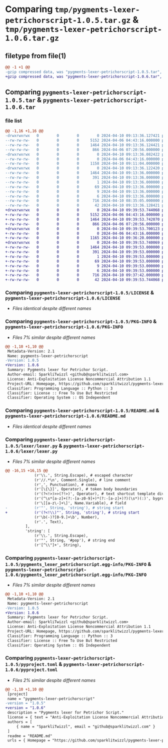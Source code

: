 # Comparing `tmp/pygments-lexer-petrichorscript-1.0.5.tar.gz` & `tmp/pygments-lexer-petrichorscript-1.0.6.tar.gz`

## filetype from file(1)

```diff
@@ -1 +1 @@
-gzip compressed data, was "pygments-lexer-petrichorscript-1.0.5.tar", last modified: Wed Apr 10 09:13:36 2024, max compression
+gzip compressed data, was "pygments-lexer-petrichorscript-1.0.6.tar", last modified: Wed Apr 10 09:39:53 2024, max compression
```

## Comparing `pygments-lexer-petrichorscript-1.0.5.tar` & `pygments-lexer-petrichorscript-1.0.6.tar`

### file list

```diff
@@ -1,16 +1,16 @@
-drwxrwxrwx   0        0        0        0 2024-04-10 09:13:36.127421 pygments-lexer-petrichorscript-1.0.5/
--rw-rw-rw-   0        0        0     5152 2024-04-06 04:43:16.000000 pygments-lexer-petrichorscript-1.0.5/LICENSE
--rw-rw-rw-   0        0        0     1464 2024-04-10 09:13:36.124421 pygments-lexer-petrichorscript-1.0.5/PKG-INFO
--rw-rw-rw-   0        0        0      866 2024-04-06 07:20:56.000000 pygments-lexer-petrichorscript-1.0.5/README.md
-drwxrwxrwx   0        0        0        0 2024-04-10 09:13:36.082422 pygments-lexer-petrichorscript-1.0.5/lexer/
--rw-rw-rw-   0        0        0        0 2024-04-06 04:43:16.000000 pygments-lexer-petrichorscript-1.0.5/lexer/__init__.py
--rw-rw-rw-   0        0        0     1158 2024-04-10 09:11:04.000000 pygments-lexer-petrichorscript-1.0.5/lexer/lexer.py
-drwxrwxrwx   0        0        0        0 2024-04-10 09:13:36.122420 pygments-lexer-petrichorscript-1.0.5/pygments_lexer_petrichorscript.egg-info/
--rw-rw-rw-   0        0        0     1464 2024-04-10 09:13:36.000000 pygments-lexer-petrichorscript-1.0.5/pygments_lexer_petrichorscript.egg-info/PKG-INFO
--rw-rw-rw-   0        0        0      391 2024-04-10 09:13:36.000000 pygments-lexer-petrichorscript-1.0.5/pygments_lexer_petrichorscript.egg-info/SOURCES.txt
--rw-rw-rw-   0        0        0        1 2024-04-10 09:13:36.000000 pygments-lexer-petrichorscript-1.0.5/pygments_lexer_petrichorscript.egg-info/dependency_links.txt
--rw-rw-rw-   0        0        0       69 2024-04-10 09:13:36.000000 pygments-lexer-petrichorscript-1.0.5/pygments_lexer_petrichorscript.egg-info/entry_points.txt
--rw-rw-rw-   0        0        0        9 2024-04-10 09:13:36.000000 pygments-lexer-petrichorscript-1.0.5/pygments_lexer_petrichorscript.egg-info/requires.txt
--rw-rw-rw-   0        0        0        6 2024-04-10 09:13:36.000000 pygments-lexer-petrichorscript-1.0.5/pygments_lexer_petrichorscript.egg-info/top_level.txt
--rw-rw-rw-   0        0        0      716 2024-04-10 08:35:05.000000 pygments-lexer-petrichorscript-1.0.5/pyproject.toml
--rw-rw-rw-   0        0        0       42 2024-04-10 09:13:36.128421 pygments-lexer-petrichorscript-1.0.5/setup.cfg
+drwxrwxrwx   0        0        0        0 2024-04-10 09:39:53.744068 pygments-lexer-petrichorscript-1.0.6/
+-rw-rw-rw-   0        0        0     5152 2024-04-06 04:43:16.000000 pygments-lexer-petrichorscript-1.0.6/LICENSE
+-rw-rw-rw-   0        0        0     1464 2024-04-10 09:39:53.742070 pygments-lexer-petrichorscript-1.0.6/PKG-INFO
+-rw-rw-rw-   0        0        0      866 2024-04-06 07:20:56.000000 pygments-lexer-petrichorscript-1.0.6/README.md
+drwxrwxrwx   0        0        0        0 2024-04-10 09:39:53.700123 pygments-lexer-petrichorscript-1.0.6/lexer/
+-rw-rw-rw-   0        0        0        0 2024-04-06 04:43:16.000000 pygments-lexer-petrichorscript-1.0.6/lexer/__init__.py
+-rw-rw-rw-   0        0        0     1165 2024-04-10 09:36:20.000000 pygments-lexer-petrichorscript-1.0.6/lexer/lexer.py
+drwxrwxrwx   0        0        0        0 2024-04-10 09:39:53.740069 pygments-lexer-petrichorscript-1.0.6/pygments_lexer_petrichorscript.egg-info/
+-rw-rw-rw-   0        0        0     1464 2024-04-10 09:39:53.000000 pygments-lexer-petrichorscript-1.0.6/pygments_lexer_petrichorscript.egg-info/PKG-INFO
+-rw-rw-rw-   0        0        0      391 2024-04-10 09:39:53.000000 pygments-lexer-petrichorscript-1.0.6/pygments_lexer_petrichorscript.egg-info/SOURCES.txt
+-rw-rw-rw-   0        0        0        1 2024-04-10 09:39:53.000000 pygments-lexer-petrichorscript-1.0.6/pygments_lexer_petrichorscript.egg-info/dependency_links.txt
+-rw-rw-rw-   0        0        0       69 2024-04-10 09:39:53.000000 pygments-lexer-petrichorscript-1.0.6/pygments_lexer_petrichorscript.egg-info/entry_points.txt
+-rw-rw-rw-   0        0        0        9 2024-04-10 09:39:53.000000 pygments-lexer-petrichorscript-1.0.6/pygments_lexer_petrichorscript.egg-info/requires.txt
+-rw-rw-rw-   0        0        0        6 2024-04-10 09:39:53.000000 pygments-lexer-petrichorscript-1.0.6/pygments_lexer_petrichorscript.egg-info/top_level.txt
+-rw-rw-rw-   0        0        0      716 2024-04-10 09:37:42.000000 pygments-lexer-petrichorscript-1.0.6/pyproject.toml
+-rw-rw-rw-   0        0        0       42 2024-04-10 09:39:53.744068 pygments-lexer-petrichorscript-1.0.6/setup.cfg
```

### Comparing `pygments-lexer-petrichorscript-1.0.5/LICENSE` & `pygments-lexer-petrichorscript-1.0.6/LICENSE`

 * *Files identical despite different names*

### Comparing `pygments-lexer-petrichorscript-1.0.5/PKG-INFO` & `pygments-lexer-petrichorscript-1.0.6/PKG-INFO`

 * *Files 7% similar despite different names*

```diff
@@ -1,10 +1,10 @@
 Metadata-Version: 2.1
 Name: pygments-lexer-petrichorscript
-Version: 1.0.5
+Version: 1.0.6
 Summary: Pygments lexer for Petrichor Script.
 Author-email: SparkliTwizzl <github@sparklitwizzl.com>
 License: Anti-Exploitation License Noncommercial Attribution 1.1
 Project-URL: Homepage, https://github.com/sparklitwizzl/pygments-lexer-petrichorscript
 Classifier: Programming Language :: Python :: 3
 Classifier: License :: Free To Use But Restricted
 Classifier: Operating System :: OS Independent
```

### Comparing `pygments-lexer-petrichorscript-1.0.5/README.md` & `pygments-lexer-petrichorscript-1.0.6/README.md`

 * *Files identical despite different names*

### Comparing `pygments-lexer-petrichorscript-1.0.5/lexer/lexer.py` & `pygments-lexer-petrichorscript-1.0.6/lexer/lexer.py`

 * *Files 7% similar despite different names*

```diff
@@ -16,15 +16,15 @@
             (r'\\.', String.Escape), # escaped character
             (r'//.*\n', Comment.Single), # line comment
             (r',', Punctuation), # comma
             (r'[\{\}]', Operator), # token body boundaries
             (r'(?<!>)>>(?!>)', Operator), # text shortcut template divider operator
             (r'(^\s*[a-z]+(?:-[a-z0-9]+)*(?:-[a-z]+)?)(\s*)(:)', bygroups(Keyword.Reserved, Text, Operator)), # token name, whitespacae, token divider
             (r'\[[a-z\-]+\]', Name.Variable), # field
-            (r'"', String, 'string'), # string start
+            (r'(?<!\\)"', String, 'string'), # string start
             (r'\b(-)?[0-9.]+\b', Number),
             (r'.', Text),
         ],
         'string': [
             (r'\\.', String.Escape),
             (r'"', String, '#pop'), # string end
             (r'[^\\"]+', String),
```

### Comparing `pygments-lexer-petrichorscript-1.0.5/pygments_lexer_petrichorscript.egg-info/PKG-INFO` & `pygments-lexer-petrichorscript-1.0.6/pygments_lexer_petrichorscript.egg-info/PKG-INFO`

 * *Files 7% similar despite different names*

```diff
@@ -1,10 +1,10 @@
 Metadata-Version: 2.1
 Name: pygments-lexer-petrichorscript
-Version: 1.0.5
+Version: 1.0.6
 Summary: Pygments lexer for Petrichor Script.
 Author-email: SparkliTwizzl <github@sparklitwizzl.com>
 License: Anti-Exploitation License Noncommercial Attribution 1.1
 Project-URL: Homepage, https://github.com/sparklitwizzl/pygments-lexer-petrichorscript
 Classifier: Programming Language :: Python :: 3
 Classifier: License :: Free To Use But Restricted
 Classifier: Operating System :: OS Independent
```

### Comparing `pygments-lexer-petrichorscript-1.0.5/pyproject.toml` & `pygments-lexer-petrichorscript-1.0.6/pyproject.toml`

 * *Files 2% similar despite different names*

```diff
@@ -1,10 +1,10 @@
 [project]
 name = "pygments-lexer-petrichorscript"
-version = "1.0.5"
+version = "1.0.6"
 description = "Pygments lexer for Petrichor Script."
 license = { text = "Anti-Exploitation License Noncommercial Attribution 1.1" }
 authors = [
     { name = "SparkliTwizzl", email = "github@sparklitwizzl.com" }
 ]
 readme = "README.md"
 urls = { Homepage = "https://github.com/sparklitwizzl/pygments-lexer-petrichorscript" }
```

